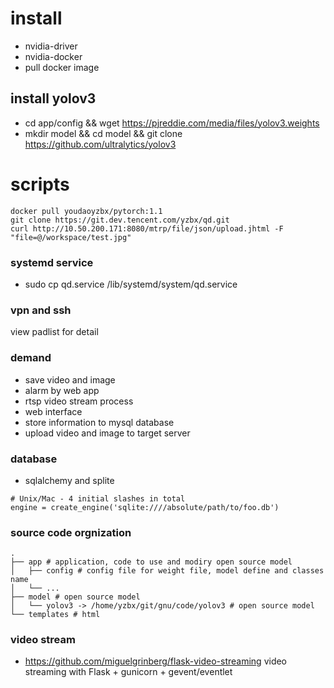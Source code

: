 # install
- nvidia-driver
- nvidia-docker
- pull docker image

## install yolov3
- cd app/config && wget https://pjreddie.com/media/files/yolov3.weights
- mkdir model && cd model && git clone https://github.com/ultralytics/yolov3

# scripts
```
docker pull youdaoyzbx/pytorch:1.1
git clone https://git.dev.tencent.com/yzbx/qd.git
curl http://10.50.200.171:8080/mtrp/file/json/upload.jhtml -F "file=@/workspace/test.jpg"
```

### systemd service
- sudo cp qd.service /lib/systemd/system/qd.service

### vpn and ssh
view padlist for detail

### demand
- save video and image
- alarm by web app
- rtsp video stream process
- web interface
- store information to mysql database
- upload video and image to target server

### database
- sqlalchemy and splite
```
# Unix/Mac - 4 initial slashes in total
engine = create_engine('sqlite:////absolute/path/to/foo.db')
```

### source code orgnization
```
.
├── app # application, code to use and modiry open source model
│   ├── config # config file for weight file, model define and classes name
│   └── ...
├── model # open source model
│   └── yolov3 -> /home/yzbx/git/gnu/code/yolov3 # open source model
└── templates # html

```

### video stream
- https://github.com/miguelgrinberg/flask-video-streaming video streaming with Flask + gunicorn + gevent/eventlet
